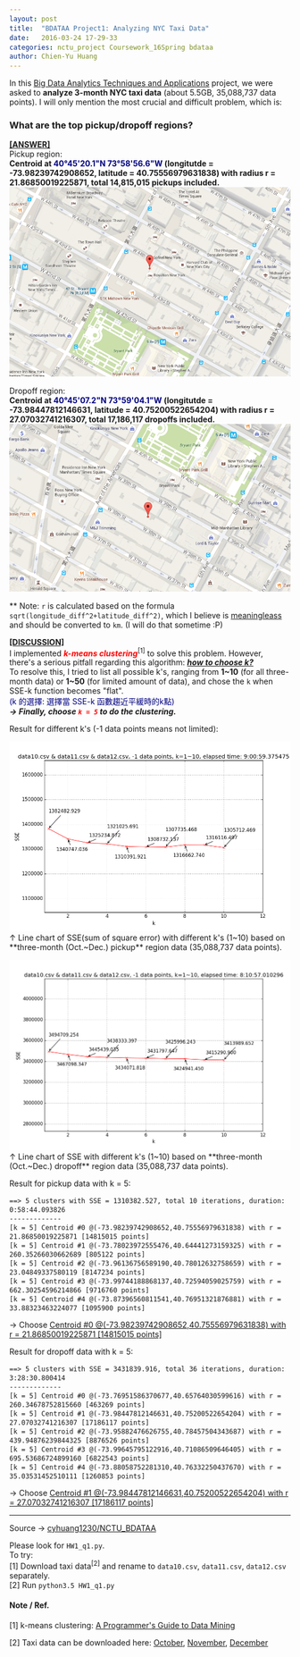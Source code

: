 ```yaml
---
layout: post
title:  "BDATAA Project1: Analyzing NYC Taxi Data"
date:   2016-03-24 17-29-33
categories: nctu_project Coursework_16Spring bdataa
author: Chien-Yu Huang
---
```

In this [Big Data Analytics Techniques and Applications](/NCTU_BDATAA) project, we were asked to **analyze 3-month NYC taxi data** (about 5.5GB, 35,088,737 data points). I will only mention the most crucial and difficult problem, which is:

### What are the top pickup/dropoff regions?

<span style="text-decoration: underline; font-weight: 700;">[ANSWER]</span><br/>
Pickup region: <br/>
**Centroid at <span style="color: navy">40°45'20.1"N 73°58'56.6"W</span> (longitutde = -73.98239742908652, latitude = 40.75556979631838) with radius r = 21.86850019225871, total 14,815,015 pickups included.**
![bdataa_hw1_pickup](/resources/bdataa_hw1_pickup.png)

Dropoff region: <br/>
**Centroid at <span style="color: navy">40°45'07.2"N 73°59'04.1"W</span> (longitutde = -73.98447812146631, latitude = 40.75200522654204) with radius r = 27.07032741216307, total 17,186,117 dropoffs included.**
![bdataa_hw1_dropoff](/resources/bdataa_hw1_dropoff.png)

** Note: `r` is calculated based on the formula `sqrt(longitude_diff^2+latitude_diff^2)`, which I believe is <span style="text-decoration: underline;">meaningleass</span> and should be converted to `km`. (I will do that sometime :P)

<span style="text-decoration: underline; font-weight: 700;">[DISCUSSION]</span><br/>
I implemented ***<span style="color: red;">k-means clustering</span>***<sup>[1]</sup> to solve this problem. However, there's a serious pitfall regarding this algorithm: ***<span style="text-decoration: underline;">how to choose k?</span>***<br/>
To resolve this, I tried to list all possible k's, ranging from **1~10** (for all three-month data) or **1~50** (for limited amount of data), and chose the `k` when SSE-k function becomes "flat".<br/>
<span style="color: navy">(k 的選擇: 選擇當 SSE-k 函數趨近平緩時的k點)</span><br/>
***→ Finally, choose <span style="color: red;">`k = 5`</span> to do the clustering.***

Result for different k's (-1 data points means not limited):

![bdataa_hw1_data10&data11&data12-ALL-1_10-MP4-pickup](/resources/bdataa_hw1_data10&data11&data12-ALL-1_10-MP4-pickup.png)
↑ Line chart of SSE(sum of square error) with different k's (1~10) based on **three-month (Oct.~Dec.) pickup** region data (35,088,737 data points).


![bdataa_hw1_data10&data11&data12-ALL-1_10-MP4-dropoff](/resources/bdataa_hw1_data10&data11&data12-ALL-1_10-MP4-dropoff.png)
↑ Line chart of SSE with different k's (1~10) based on **three-month (Oct.~Dec.) dropoff** region data (35,088,737 data points).

Result for pickup data with k = 5:

~~~~~~
==> 5 clusters with SSE = 1310382.527, total 10 iterations, duration: 0:58:44.093826
-------------
[k = 5] Centroid #0 @(-73.98239742908652,40.75556979631838) with r = 21.86850019225871 [14815015 points]
[k = 5] Centroid #1 @(-73.78023972555476,40.64441273159325) with r = 260.35266030662689 [805122 points]
[k = 5] Centroid #2 @(-73.96136756589190,40.78012632758659) with r = 23.04849337580119 [8147234 points]
[k = 5] Centroid #3 @(-73.99744188868137,40.72594059025759) with r = 662.30254596214866 [9716760 points]
[k = 5] Centroid #4 @(-73.87396560811541,40.76951321876881) with r = 33.88323463224077 [1095900 points]
~~~~~~

→ Choose <span style="text-decoration: underline;">Centroid #0 @(-73.98239742908652,40.75556979631838) with r = 21.86850019225871 [14815015 points]</span>


Result for dropoff data with k = 5:

~~~~~~
==> 5 clusters with SSE = 3431839.916, total 36 iterations, duration: 3:28:30.800414
-------------
[k = 5] Centroid #0 @(-73.76951586370677,40.65764030599616) with r = 260.34678752815660 [463269 points]
[k = 5] Centroid #1 @(-73.98447812146631,40.75200522654204) with r = 27.07032741216307 [17186117 points]
[k = 5] Centroid #2 @(-73.95882476626755,40.78457504343687) with r = 439.94876239844325 [8876526 points]
[k = 5] Centroid #3 @(-73.99645795122916,40.71086509646405) with r = 695.53686724899160 [6822543 points]
[k = 5] Centroid #4 @(-73.88058752281310,40.76332250437670) with r = 35.03531452510111 [1260853 points]
~~~~~~

→ Choose <span style="text-decoration: underline;">Centroid #1 @(-73.98447812146631,40.75200522654204) with r = 27.07032741216307 [17186117 points]</span>

---

Source → [cyhuang1230/NCTU_BDATAA](https://github.com/cyhuang1230/NCTU_BDATAA) <br/>

Please look for `HW1_q1.py`. <br/>
To try:<br/>
[1] Download taxi data<sup>[2]</sup> and rename to `data10.csv`, `data11.csv`, `data12.csv` separately. <br/>
[2] Run `python3.5 HW1_q1.py` <br/>


#### Note / Ref.
[1] k-means clustering: [A Programmer's Guide to Data Mining](http://guidetodatamining.com/)

[2] Taxi data can be downloaded here: [October](https://storage.googleapis.com/tlc-trip-data/2015/yellow_tripdata_2015-10.csv), [November](https://storage.googleapis.com/tlc-trip-data/2015/yellow_tripdata_2015-11.csv), [December](https://storage.googleapis.com/tlc-trip-data/2015/yellow_tripdata_2015-12.csv)
